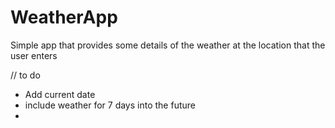 # WeatherApp
Simple app that provides some details of the weather at the location that the user enters 


// to do 
- Add current date 
- include weather for 7 days into the future
- 

